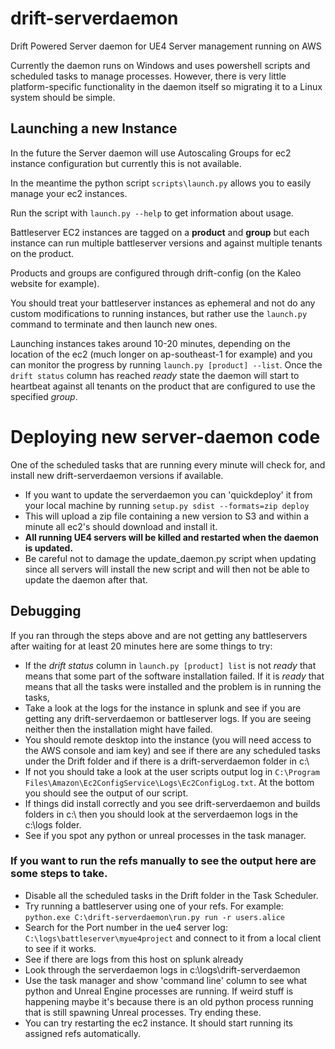 # drift-serverdaemon
Drift Powered Server daemon for UE4 Server management running on AWS

Currently the daemon runs on Windows and uses powershell scripts and scheduled tasks to manage processes. However, there is very little platform-specific functionality in the daemon itself so migrating it to a Linux system should be simple.

## Launching a new Instance
In the future the Server daemon will use Autoscaling Groups for ec2 instance configuration but currently this is not available.

In the meantime the python script `scripts\launch.py` allows you to easily manage your ec2 instances.

Run the script with `launch.py --help` to get information about usage.

Battleserver EC2 instances are tagged on a **product** and **group** but each instance can run multiple battleserver versions and against multiple tenants on the product.

Products and groups are configured through drift-config (on the Kaleo website for example).

You should treat your battleserver instances as ephemeral and not do any custom modifications to running instances, but rather use the `launch.py` command to terminate and then launch new ones.

Launching instances takes around 10-20 minutes, depending on the location of the ec2 (much longer on ap-southeast-1 for example) and you can monitor the progress by running `launch.py [product] --list`. Once the `drift status` column has reached *ready* state the daemon will start to heartbeat against all tenants on the product that are configured to use the specified *group*.

# Deploying new server-daemon code
One of the scheduled tasks that are running every minute will check for, and install new drift-serverdaemon versions if available.
 - If you want to update the serverdaemon you can 'quickdeploy' it from your local machine by running `setup.py sdist --formats=zip deploy`
 - This will upload a zip file containing a new version to S3 and within a minute all ec2's should download and install it.
 - **All running UE4 servers will be killed and restarted when the daemon is updated.**
 - Be careful not to damage the update_daemon.py script when updating since all servers will install the new script and will then not be able to update the daemon after that.

## Debugging
 If you ran through the steps above and are not getting any battleservers after waiting for at least 20 minutes here are some things to try:
 - If the *drift status* column in `launch.py [product] list` is not *ready* that means that some part of the software installation failed. If it is *ready* that means that all the tasks were installed and the problem is in running the tasks,
 - Take a look at the logs for the instance in splunk and see if you are getting any drift-serverdaemon or battleserver logs. If you are seeing neither then the installation might have failed.
 - You should remote desktop into the instance (you will need access to the AWS console and iam key) and see if there are any scheduled tasks under the Drift folder and if there is a drift-serverdaemon folder in c:\
 - If not you should take a look at the user scripts output log in `C:\Program Files\Amazon\Ec2ConfigService\Logs\Ec2ConfigLog.txt`. At the bottom you should see the output of our script.
 - If things did install correctly and you see drift-serverdaemon and builds folders in c:\ then you should look at the serverdaemon logs in the c:\logs folder.
 - See if you spot any python or unreal processes in the task manager.

### If you want to run the refs manually to see the output here are some steps to take.
 - Disable all the scheduled tasks in the Drift folder in the Task Scheduler.
 - Try running a battleserver using one of your refs. For example: ```python.exe C:\drift-serverdaemon\run.py run -r users.alice```
 - Search for the Port number in the ue4 server log: `C:\logs\battleserver\myue4project` and connect to it from a local client to see if it works.
 - See if there are logs from this host on splunk already
 - Look through the serverdaemon logs in c:\logs\drift-serverdaemon
 - Use the task manager and show 'command line' column to see what python and Unreal Engine processes are running. If weird stuff is happening maybe it's because there is an old python process running that is still spawning Unreal processes. Try ending these.
 - You can try restarting the ec2 instance. It should start running its assigned refs automatically.